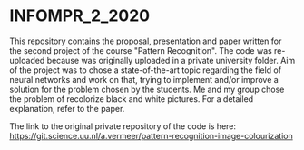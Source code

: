 # INFOMPR_2_2020


This repository contains the proposal, presentation and paper written for the second project of the course "Pattern Recognition". The code was re-uploaded because was originally uploaded in a private university folder.
Aim of the project was to chose a state-of-the-art topic regarding the field of neural networks and work on that, trying to implement and/or improve a solution for the problem chosen by the students.
Me and my group chose the problem of recolorize black and white pictures. For a detailed explanation, refer to the paper.

The link to the original private repository of the code is here: https://git.science.uu.nl/a.vermeer/pattern-recognition-image-colourization
